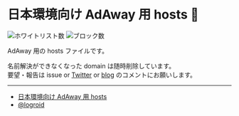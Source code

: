 # 日本環境向け AdAway 用 hosts :no_entry_sign:

![ホワイトリスト数](https://img.shields.io/badge/white-37-brightgreen)
![ブロック数](https://img.shields.io/badge/block-32161-red)

AdAway 用の hosts ファイルです。

名前解決ができなくなった domain は随時削除しています。  
要望・報告は issue or [Twitter](https://twitter.com/logroid) or [blog](http://logroid.blogspot.com/2012/06/adaway-hosts-for-japan.html) のコメントにお願いします。

---
* [日本環境向け AdAway 用 hosts](http://logroid.blogspot.com/2012/06/adaway-hosts-for-japan.html)
* [@logroid](https://twitter.com/logroid)
